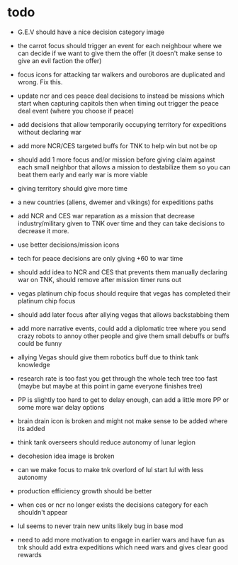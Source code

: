 # todo

- G.E.V should have a nice decision category image
- the carrot focus should trigger an event for each neighbour where we can decide if we want to give them the offer (it doesn't make sense to give an evil faction the offer)

- focus icons for attacking tar walkers and ouroboros are duplicated and wrong. Fix this.
- update ncr and ces peace deal decisions to instead be missions which start when capturing capitols then when timing out trigger the peace deal event (where you choose if peace)
- add decisions that allow temporarily occupying territory for expeditions without declaring war
- add more NCR/CES targeted buffs for TNK to help win but not be op
- should add 1 more focus and/or mission before giving claim against each small neighbor that allows a mission to destabilize them so you can beat them early and early war is more viable
- giving territory should give more time
- a new countries (aliens, dwemer and vikings) for expeditions paths
- add NCR and CES war reparation as a mission that decrease industry/military given to TNK over time and they can take decisions to decrease it more.
- use better decisions/mission icons
- tech for peace decisions are only giving +60 to war time
- should add idea to NCR and CES that prevents them manually declaring war on TNK, should remove after mission timer runs out
- vegas platinum chip focus should require that vegas has completed their platinum chip focus
- should add later focus after allying vegas that allows backstabbing them
- add more narrative events, could add a diplomatic tree where you send crazy robots to annoy other people and give them small debuffs or buffs could be funny
- allying Vegas should give them robotics buff due to think tank knowledge
- research rate is too fast you get through the whole tech tree too fast (maybe but maybe at this point in game everyone finishes tree)
- PP is slightly too hard to get to delay enough, can add a little more PP or some more war delay options
- brain drain icon is broken and might not make sense to be added where its added
- think tank overseers should reduce autonomy of lunar legion
- decohesion idea image is broken
- can we make focus to make tnk overlord of lul start lul with less autonomy
- production efficiency growth should be better
- when ces or ncr no longer exists the decisions category for each shouldn't appear
- lul seems to never train new units likely bug in base mod
- need to add more motivation to engage in earlier wars and have fun as tnk should add extra expeditions which need wars and gives clear good rewards